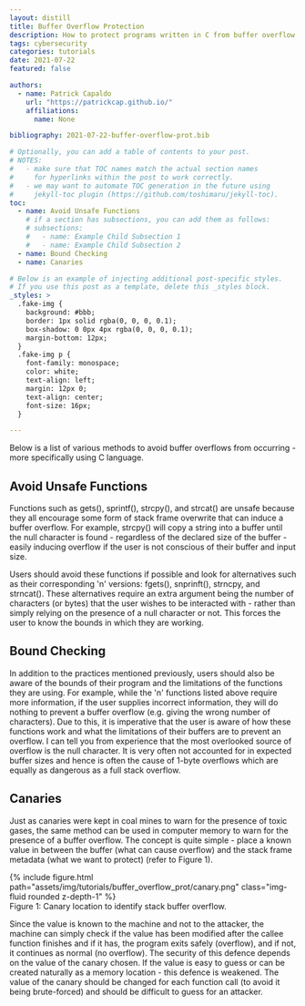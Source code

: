 ```yaml
---
layout: distill
title: Buffer Overflow Protection
description: How to protect programs written in C from buffer overflow.
tags: cybersecurity
categories: tutorials
date: 2021-07-22
featured: false

authors:
  - name: Patrick Capaldo
    url: "https://patrickcap.github.io/"
    affiliations:
      name: None

bibliography: 2021-07-22-buffer-overflow-prot.bib

# Optionally, you can add a table of contents to your post.
# NOTES:
#   - make sure that TOC names match the actual section names
#     for hyperlinks within the post to work correctly.
#   - we may want to automate TOC generation in the future using
#     jekyll-toc plugin (https://github.com/toshimaru/jekyll-toc).
toc:
  - name: Avoid Unsafe Functions
    # if a section has subsections, you can add them as follows:
    # subsections:
    #   - name: Example Child Subsection 1
    #   - name: Example Child Subsection 2
  - name: Bound Checking
  - name: Canaries

# Below is an example of injecting additional post-specific styles.
# If you use this post as a template, delete this _styles block.
_styles: >
  .fake-img {
    background: #bbb;
    border: 1px solid rgba(0, 0, 0, 0.1);
    box-shadow: 0 0px 4px rgba(0, 0, 0, 0.1);
    margin-bottom: 12px;
  }
  .fake-img p {
    font-family: monospace;
    color: white;
    text-align: left;
    margin: 12px 0;
    text-align: center;
    font-size: 16px;
  }

---
```


Below is a list of various methods to avoid buffer overflows from occurring - more specifically using C language.

## Avoid Unsafe Functions

Functions such as gets(), sprintf(), strcpy(), and strcat() are unsafe because they all encourage some form of stack frame overwrite that can induce a buffer overflow. For example, strcpy() will copy a string into a buffer until the null character is found - regardless of the declared size of the buffer - easily inducing overflow if the user is not conscious of their buffer and input size.

Users should avoid these functions if possible and look for alternatives such as their corresponding 'n' versions: fgets(), snprinft(), strncpy, and strncat(). These alternatives require an extra argument being the number of characters (or bytes) that the user wishes to be interacted with - rather than simply relying on the presence of a null character or not. This forces the user to know the bounds in which they are working.

## Bound Checking

In addition to the practices mentioned previously, users should also be aware of the bounds of their program and the limitations of the functions they are using. For example, while the 'n' functions listed above require more information, if the user supplies incorrect information, they will do nothing to prevent a buffer overflow (e.g. giving the wrong number of characters). Due to this, it is imperative that the user is aware of how these functions work and what the limitations of their buffers are to prevent an overflow. I can tell you from experience that the most overlooked source of overflow is the null character. It is very often not accounted for in expected buffer sizes and hence is often the cause of 1-byte overflows which are equally as dangerous as a full stack overflow.

## Canaries

Just as canaries were kept in coal mines to warn for the presence of toxic gases, the same method can be used in computer memory to warn for the presence of a buffer overflow. The concept is quite simple - place a known value in between the buffer (what can cause overflow) and the stack frame metadata (what we want to protect) (refer to Figure 1).

<div class="row mt-3">
    <div class="col-sm mt-3 mt-md-0">
        {% include figure.html path="assets/img/tutorials/buffer_overflow_prot/canary.png" class="img-fluid rounded z-depth-1" %}
    </div>
</div>
<div class="caption">
    Figure 1: Canary location to identify stack buffer overflow.
</div>

Since the value is known to the machine and not to the attacker, the machine can simply check if the value has been modified after the callee function finishes and if it has, the program exits safely (overflow), and if not, it continues as normal (no overflow). The security of this defence depends on the value of the canary chosen. If the value is easy to guess or can be created naturally as a memory location - this defence is weakened. The value of the canary should be changed for each function call (to avoid it being brute-forced) and should be difficult to guess for an attacker.
